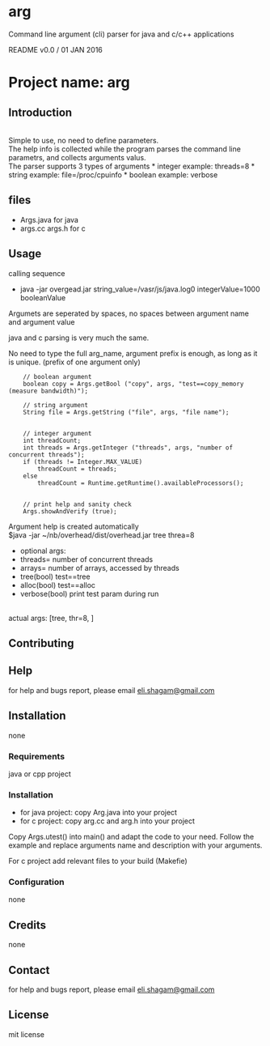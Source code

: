 # arg
Command line argument (cli) parser for java and c/c++ applications


README v0.0 / 01 JAN 2016

# Project name:  arg

## Introduction

 <br />
Simple to use, no need to define parameters.
 <br />
The help info is collected while the program parses the command line parametrs, and collects arguments valus.
 <br />
The parser supports 3 types of arguments
* integer     example:   threads=8
* string      example:   file=/proc/cpuinfo
* boolean     example:   verbose

## files
* Args.java  for java
* args.cc args.h  for c


## Usage

calling sequence
* java -jar overgead.jar   string_value=/vasr/js/java.log0   integerValue=1000  booleanValue

Argumets are seperated by spaces, no spaces between argument name and argument value

java and c parsing is very much the same.

No need to type the full arg_name, argument prefix is enough, as long as it is unique.
(prefix of one argument only)

        // boolean argument
        boolean copy = Args.getBool ("copy", args, "test==copy_memory (measure bandwidth)");

        // string argument
        String file = Args.getString ("file", args, "file name");


        // integer argument 
        int threadCount;
        int threads = Args.getInteger ("threads", args, "number of concurrent threads");
        if (threads != Integer.MAX_VALUE)
            threadCount = threads;
        else
            threadCount = Runtime.getRuntime().availableProcessors();


        // print help and sanity check 
        Args.showAndVerify (true);


Argument help is created automatically
<br />$java -jar ~/nb/overhead/dist/overhead.jar   tree  threa=8
* optional args:
* threads=<integer>           number of concurrent threads
* arrays=<integer>            number of arrays, accessed by threads
* tree(bool)                  test==tree
* alloc(bool)                 test==alloc
* verbose(bool)               print test param during run

<br />actual args:  [tree, thr=8, ]


## Contributing


## Help
for help and bugs report, please email eli.shagam@gmail.com

## Installation
none

### Requirements
java or cpp project

### Installation
* for java project:  copy Arg.java into your project
* for c project:     copy arg.cc and arg.h into your project

Copy Args.utest()  into main()  and adapt the code to your need.
Follow the example and replace arguments name and description with your arguments.

For c project add relevant files to your build (Makefie)
 
### Configuration
none

## Credits
none

## Contact
for help and bugs report, please email eli.shagam@gmail.com

## License
mit license 

